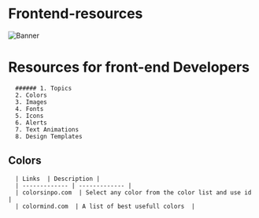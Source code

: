 # Frontend-resources
![Banner](https://user-images.githubusercontent.com/78463849/171996128-2a00134a-bdb0-4876-afb7-bc3ca826d6db.jpeg)


# Resources for front-end Developers

      ###### 1. Topics
      2. Colors
      3. Images
      4. Fonts
      5. Icons
      6. Alerts
      7. Text Animations
      8. Design Templates


## Colors
      | Links  | Description |
      | ------------- | ------------- |
      | colorsinpo.com  | Select any color from the color list and use id  |
      | colormind.com  | A list of best usefull colors  |
